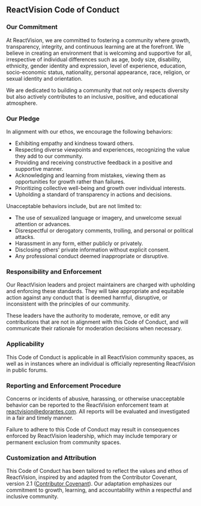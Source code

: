 ## ReactVision Code of Conduct

### Our Commitment

At ReactVision, we are committed to fostering a community where growth, transparency, integrity, and continuous learning are at the forefront. We believe in creating an environment that is welcoming and supportive for all, irrespective of individual differences such as age, body size, disability, ethnicity, gender identity and expression, level of experience, education, socio-economic status, nationality, personal appearance, race, religion, or sexual identity and orientation.

We are dedicated to building a community that not only respects diversity but also actively contributes to an inclusive, positive, and educational atmosphere.

### Our Pledge

In alignment with our ethos, we encourage the following behaviors:

- Exhibiting empathy and kindness toward others.
- Respecting diverse viewpoints and experiences, recognizing the value they add to our community.
- Providing and receiving constructive feedback in a positive and supportive manner.
- Acknowledging and learning from mistakes, viewing them as opportunities for growth rather than failures.
- Prioritizing collective well-being and growth over individual interests.
- Upholding a standard of transparency in actions and decisions.

Unacceptable behaviors include, but are not limited to:

- The use of sexualized language or imagery, and unwelcome sexual attention or advances.
- Disrespectful or derogatory comments, trolling, and personal or political attacks.
- Harassment in any form, either publicly or privately.
- Disclosing others' private information without explicit consent.
- Any professional conduct deemed inappropriate or disruptive.

### Responsibility and Enforcement

Our ReactVision leaders and project maintainers are charged with upholding and enforcing these standards. They will take appropriate and equitable action against any conduct that is deemed harmful, disruptive, or inconsistent with the principles of our community.

These leaders have the authority to moderate, remove, or edit any contributions that are not in alignment with this Code of Conduct, and will communicate their rationale for moderation decisions when necessary.

### Applicability

This Code of Conduct is applicable in all ReactVision community spaces, as well as in instances where an individual is officially representing ReactVision in public forums.

### Reporting and Enforcement Procedure

Concerns or incidents of abusive, harassing, or otherwise unacceptable behavior can be reported to the ReactVision enforcement team at [reactvision@edorantes.com](mailto:reactvision@edorantes.com). All reports will be evaluated and investigated in a fair and timely manner.

Failure to adhere to this Code of Conduct may result in consequences enforced by ReactVision leadership, which may include temporary or permanent exclusion from community spaces.

### Customization and Attribution

This Code of Conduct has been tailored to reflect the values and ethos of ReactVision, inspired by and adapted from the Contributor Covenant, version 2.1 ([Contributor Covenant](https://www.contributor-covenant.org/version/2/1/code_of_conduct/)). Our adaptation emphasizes our commitment to growth, learning, and accountability within a respectful and inclusive community.
